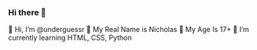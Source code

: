 ### Hi there 👋


👋 Hi, I’m @underguessr
💞️ My Real Name is Nicholas
👀 My Age Is 17+
🌱 I’m currently learning HTML, CSS, Python




 
